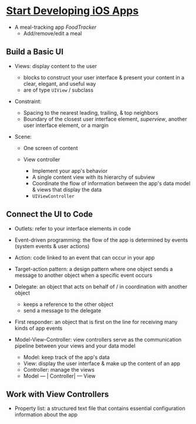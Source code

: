 # [Start Developing iOS Apps](https://developer.apple.com/library/archive/referencelibrary/GettingStarted/DevelopiOSAppsSwift/)

- A meal-tracking app *FoodTracker*
  - Add/remove/edit a meal



## Build a Basic UI

- Views: display content to the user
  
  - blocks to construct your user interface & present your content in a clear, elegant, and useful way
  - are of type `UIView` / subclass
  
- Constraint:

  - Spacing to the nearest leading, trailing, & top neighbors
  - Boundary of the closest user interface element, *superview*, another user interface element, or a margin

- Scene:

  - One screen of content

  - View controller

    - Implement your app's behavior
    - A single content view with its hierarchy of subview
    - Coordinate the flow of information between the app's data model & views that display the data
    - `UIViewController`



## Connect the UI to Code

- Outlets: refer to your interface elements in code
- Event-driven programming: the flow of the app is determined by events (system events & user actions)
- Action: code linked to an event that can occur in your app
- Target-action pattern: a design pattern where one object sends a message to another object when a specific event occurs

- Delegate: an object that acts on behalf of / in coordination with another object
  - keeps a reference to the other object
  - send a message to the delegate
- First responder: an object that is first on the line for receiving many kinds of app events
- Model-View-Controller: view controllers serve as the communication pipeline between your views and your data model
  - Model: keep track of the app's data
  - View: display the user interface & make up the content of an app
  - Controller: manage the views
  - Model — | Controller| — View



## Work with View Controllers

- Property list: a structured text file that contains essential configuration information about the app